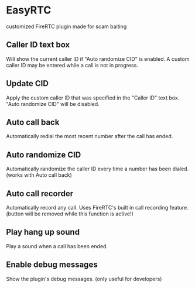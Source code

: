 # EasyRTC

customized FireRTC plugin made for scam baiting

## Caller ID text box 

Will show the current caller ID if "Auto randomize CID" is enabled. A custom caller ID may be entered while a call is not in progress.

## Update CID

Apply the custom caller ID that was specified in the "Caller ID" text box. "Auto randomize CID" will be disabled.

## Auto call back

Automatically redial the most recent number after the call has ended.  
  
## Auto randomize CID

Automatically randomize the caller ID every time a number has been dialed. (works with Auto call back)

## Auto call recorder

Automatically record any call. Uses FireRTC's built in call recording feature. (button will be removed while this function is active!)

## Play hang up sound

Play a sound when a call has been ended.

## Enable debug messages

Show the plugin's debug messages. (only useful for developers)
